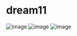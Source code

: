 # dream11
![image](https://github.com/Tharun-Banala/dream11/assets/90239020/0ad29bf0-dfcd-4780-8c62-2f4f480ea9a9)
![image](https://github.com/Tharun-Banala/dream11/assets/90239020/46b18de1-8e79-48c2-9238-b16ced34feaa)
![image](https://github.com/Tharun-Banala/dream11/assets/90239020/55d28515-04bf-41ab-adc8-227f554864cf)
